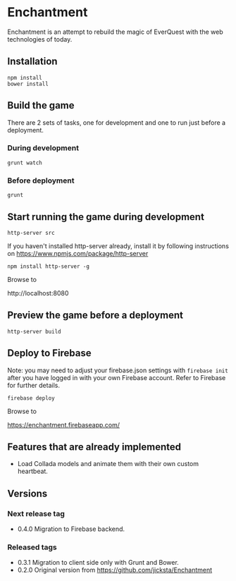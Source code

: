 # Enchantment

Enchantment is an attempt to rebuild the magic of EverQuest with the web technologies of today.

## Installation

```
npm install
bower install
```

## Build the game

There are 2 sets of tasks, one for development and one to run just before a deployment.

### During development

```
grunt watch
```

### Before deployment

```
grunt
```

## Start running the game during development

```
http-server src
```

If you haven't installed http-server already, install it by following instructions on https://www.npmjs.com/package/http-server

```
npm install http-server -g
```

Browse to

  http://localhost:8080

## Preview the game before a deployment

```
http-server build
```

## Deploy to Firebase

Note: you may need to adjust your firebase.json settings with `firebase init` after you have logged in with your own Firebase account. Refer to Firebase for further details.

```
firebase deploy
```

Browse to

  https://enchantment.firebaseapp.com/


## Features that are already implemented

* Load Collada models and animate them with their own custom heartbeat.

## Versions

### Next release tag

* 0.4.0 Migration to Firebase backend.

### Released tags

* 0.3.1 Migration to client side only with Grunt and Bower.
* 0.2.0 Original version from https://github.com/jicksta/Enchantment